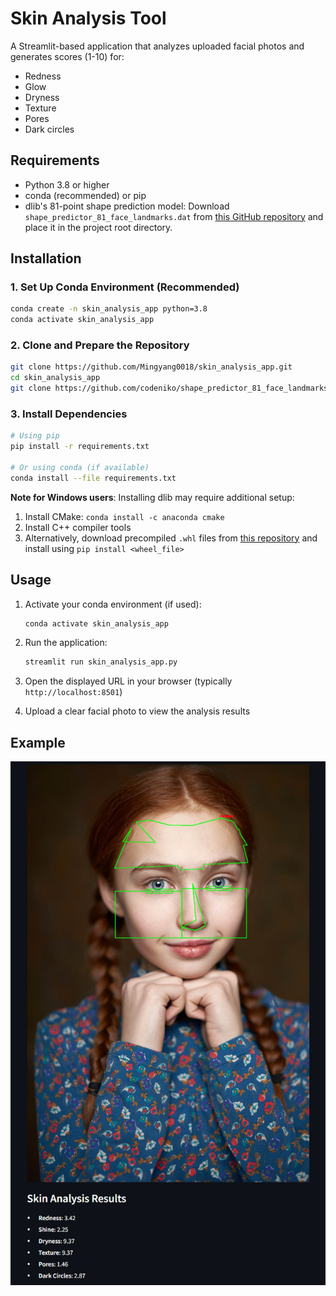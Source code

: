# Skin Analysis Tool

A Streamlit-based application that analyzes uploaded facial photos and generates scores (1-10) for:
- Redness
- Glow
- Dryness
- Texture
- Pores
- Dark circles

## Requirements

- Python 3.8 or higher
- conda (recommended) or pip
- dlib's 81-point shape prediction model: Download `shape_predictor_81_face_landmarks.dat` from [this GitHub repository](https://github.com/codeniko/shape_predictor_81_face_landmarks) and place it in the project root directory.

## Installation

### 1. Set Up Conda Environment (Recommended)
```bash
conda create -n skin_analysis_app python=3.8
conda activate skin_analysis_app
```

### 2. Clone and Prepare the Repository
```bash
git clone https://github.com/Mingyang0018/skin_analysis_app.git
cd skin_analysis_app
git clone https://github.com/codeniko/shape_predictor_81_face_landmarks.git
```

### 3. Install Dependencies
```bash
# Using pip
pip install -r requirements.txt

# Or using conda (if available)
conda install --file requirements.txt
```

**Note for Windows users**: Installing dlib may require additional setup:
1. Install CMake: `conda install -c anaconda cmake`
2. Install C++ compiler tools
3. Alternatively, download precompiled `.whl` files from [this repository](https://github.com/z-mahmud22/Dlib_Windows_Python3.x) and install using `pip install <wheel_file>`

## Usage

1. Activate your conda environment (if used):
   ```bash
   conda activate skin_analysis_app
   ```

2. Run the application:
   ```bash
   streamlit run skin_analysis_app.py
   ```

3. Open the displayed URL in your browser (typically `http://localhost:8501`)

4. Upload a clear facial photo to view the analysis results

## Example
![1752409204609](image/1752409204609.png)
